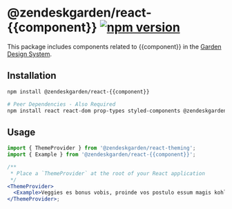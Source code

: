 # @zendeskgarden/react-{{component}} [![npm version](https://flat.badgen.net/npm/v/@zendeskgarden/react-{{component}})](https://www.npmjs.com/package/@zendeskgarden/react-{{component}})

This package includes components related to {{component}} in the
[Garden Design System](https://zendeskgarden.github.io/).

## Installation

```sh
npm install @zendeskgarden/react-{{component}}

# Peer Dependencies - Also Required
npm install react react-dom prop-types styled-components @zendeskgarden/react-theming
```

## Usage

```jsx static
import { ThemeProvider } from '@zendeskgarden/react-theming';
import { Example } from '@zendeskgarden/react-{{component}}';

/**
 * Place a `ThemeProvider` at the root of your React application
 */
<ThemeProvider>
  <Example>Veggies es bonus vobis, proinde vos postulo essum magis kohlrabi...</Example>
</ThemeProvider>;
```

<!--
  TODO:

  * [ ] Add {{component}} to root README table.
  * [ ] Add {{component}} to demo `index.html`.
  * [ ] Add {{component}} to `styleguide.base.config.js` webpack globals.
  * [ ] Delete this comment block.
-->
